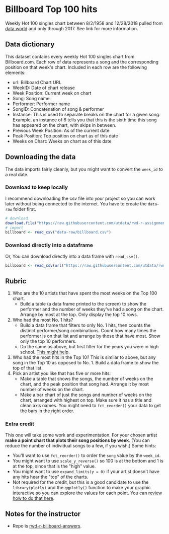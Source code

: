 # Billboard Top 100 hits

Weekly Hot 100 singles chart between 8/2/1958 and 12/28/2018 pulled from [data.world](https://data.world/kcmillersean/billboard-hot-100-1958-2017) and only through 2017. See link for more information.

## Data dictionary

This dataset contains every weekly Hot 100 singles chart from Billboard.com. Each row of data represents a song and the corresponding position on that week's chart. Included in each row are the following elements:

- url: Billboard Chart URL
- WeekID: Date of chart release
- Week Position: Current week on chart
- Song: Song name
- Performer: Performer name
- SongID: Concatenation of song & performer
- Instance: This is used to separate breaks on the chart for a given song. Example, an instance of 6 tells you that this is the sixth time this song has appeared on the chart, with skips in between.
- Previous Week Position: As of the current date
- Peak Position: Top position on chart as of this date
- Weeks on Chart: Weeks on chart as of this date

## Downloading the data

The data imports fairly cleanly, but you might want to convert the `week_id` to a real date.

### Download to keep locally

I recommend downloading the csv file into your project so you can work later without being connected to the internet. You have to create the `data-raw` folder first.

```r
# download
download.file("https://raw.githubusercontent.com/utdata/rwd-r-assignments/master/billboard-hits/billboard.csv", "data-raw/billboard.csv")
# import
billboard <- read_csv("data-raw/billboard.csv")
```

### Download directly into a dataframe

Or, You can download directly into a data frame with `read_csv()`.

```r
billboard <- read_csv(url("https://raw.githubusercontent.com/utdata/rwd-r-assignments/master/billboard-hits/billboard.csv"))
```

## Rubric

1. Who are the 10 artists that have spent the most weeks on the Top 100 chart.
    - Build a table (a data frame printed to the screen) to show the performer and the number of weeks they've had a song on the chart. Arrange by most at the top. Only display the top 10 rows.
2. Who had the most No. 1 hits?
    - Build a data frame that filters to only No. 1 hits, then counts the distinct performer/song combinations. Count how many times the performer is on that list and arrange by those that have most. Show only the top 10 performers.
    - Do the same as above, but first filter for the years you were in high school. [This might help](https://utdata.github.io/r-journalism-examples/dates.html#filter-by-date).
3. Who had the most hits in the Top 10? This is similar to above, but any song in the Top 10 as opposed to No. 1. Build a data frame to show the top of that list.
4. Pick an artist you like that has five or more hits:
    - Make a table that shows the songs, the number of weeks on the chart, and the peak position that song had. Arrange it by most number of weeks on the chart.
    - Make a bar chart of just the songs and number of weeks on the chart, arranged with highest on top. Make sure it has a title and clean axis names. You might need to `fct_reorder()` your data to get the bars in the right order.

### Extra credit

This one will take some work and experimentation. For your chosen artist **make a point chart that plots their song positions by week**. (You can reduce the number of individual songs to a few, if you wish.) Some hints:

- You'll want to use `fct_reorder()` to order the `song` value by the `week_id`.
- You might want to use `scale_y_reverse()` so 100 is at the bottom and 1 is at the top, since that is the "high" value.
- You might want to use `expand_limits(y = 0)` if your artist doesn't have any hits hear the "top" of the charts.
- Not required for the credit, but this is a good candidate to use the `library(plotly)` and the `ggplotly()` function to make your graphic interactive so you can explore the values for each point. You can [review how to do that here](https://utdata.github.io/rwd-class/graphics.html#plotly-for-more-interactive-graphics).

## Notes for the instructor

- Repo is [rwd-r-billboard-answers](https://github.com/utdata/rwd-r-billboard-hits-answers).
